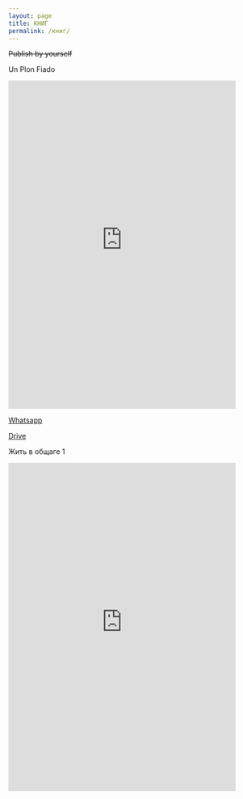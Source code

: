 ```yaml
---
layout: page
title: КНИГ
permalink: /книг/
---
```



~~Publish by yourself~~


Un Plon Fiado

<iframe width='450' height='650' src='https://share.clip-studio.com/es-es/contents/embed?code=244f1660-4414-4a69-9f71-a1856a7bb511' frameborder='0' allowfullscreen></iframe>

 [Whatsapp](https://wa.me/573102626787)
 
 [Drive](https://drive.google.com/drive/folders/1gIn-rn7gi1YDmUy1lViq8eITkkoV1isC)
 


Жить в общаге 1<br>



<iframe width='450' height='650' src='https://share.clip-studio.com/es-es/contents/embed?code=1c6125dd-ef71-4374-90b1-85fb8d2604e7' frameborder='0' allowfullscreen></iframe>
